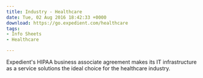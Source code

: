 ```yaml
---
title: Industry - Healthcare
date: Tue, 02 Aug 2016 18:42:33 +0000
download: https://go.expedient.com/healthcare
tags:
- Info Sheets
- Healthcare

---
```

Expedient's HIPAA business associate agreement makes its IT infrastructure as a service solutions the ideal choice for the healthcare industry.